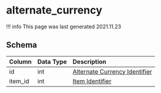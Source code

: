# alternate_currency

!!! info
	This page was last generated 2021.11.23

## Schema
| Column | Data Type | Description |
| :--- | :--- | :--- |
| id | int | [Alternate Currency Identifier](../../../../server/items/alternate-currencies) |
| item_id | int | [Item Identifier](../../schema/items/items.md) |


